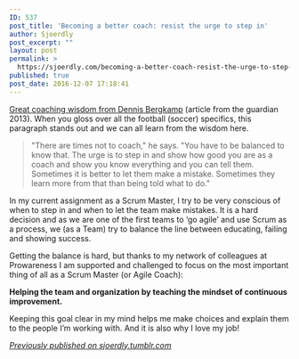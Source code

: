 ```yaml
---
ID: 537
post_title: 'Becoming a better coach: resist the urge to step in'
author: Sjoerdly
post_excerpt: ""
layout: post
permalink: >
  https://sjoerdly.com/becoming-a-better-coach-resist-the-urge-to-step-in/
published: true
post_date: 2016-12-07 17:18:41
---
```

<!-- wp:paragraph -->
<p><a href="https://www.theguardian.com/football/2013/oct/18/dennis-bergkamp-arsenal-british-coaching">Great coaching wisdom from Dennis Bergkamp</a>&nbsp;(article from the guardian 2013). When you gloss over all the football (soccer) specifics, this paragraph stands out and we can all learn from the wisdom here.&nbsp;</p>
<!-- /wp:paragraph -->

<!-- wp:quote -->
<blockquote class="wp-block-quote"><p>"There are times not to coach," he says. "You have to be balanced to know that. The urge is to step in and show how good you are as a coach and show you know everything and you can tell them. Sometimes it is better to let them make a mistake. Sometimes they learn more from that than being told what to do."&nbsp;<br></p></blockquote>
<!-- /wp:quote -->

<!-- wp:paragraph -->
<p>In my current assignment as a Scrum Master, I try to be very conscious of when to step in and when to let the team make mistakes. It is a hard decision and as we are one of the first teams to&nbsp;‘go agile’ and use Scrum as a process, we (as a Team) try to balance the line between educating, failing and showing success.&nbsp;</p>
<!-- /wp:paragraph -->

<!-- wp:paragraph -->
<p>Getting the balance is hard, but thanks to my network of colleagues at Prowareness I am supported and challenged to focus on the most important thing of all as a Scrum Master (or Agile Coach):&nbsp;</p>
<!-- /wp:paragraph -->

<!-- wp:paragraph -->
<p><strong>Helping the team and organization by teaching the mindset of continuous improvement.</strong></p>
<!-- /wp:paragraph -->

<!-- wp:paragraph -->
<p>Keeping this goal clear in my mind helps me make choices and explain them to the people I’m working with. And it is also why I love my job!</p>
<!-- /wp:paragraph -->

<!-- wp:paragraph -->
<p><em><a href="http://sjoerdly.tumblr.com/post/154156222737/becoming-a-better-coach-resist-the-urge-to-step">Previously published on sjoerdly.tumblr.com</a></em></p>
<!-- /wp:paragraph -->